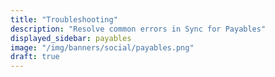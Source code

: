 ```yaml
---
title: "Troubleshooting"
description: "Resolve common errors in Sync for Payables"
displayed_sidebar: payables
image: "/img/banners/social/payables.png"
draft: true
---
```


